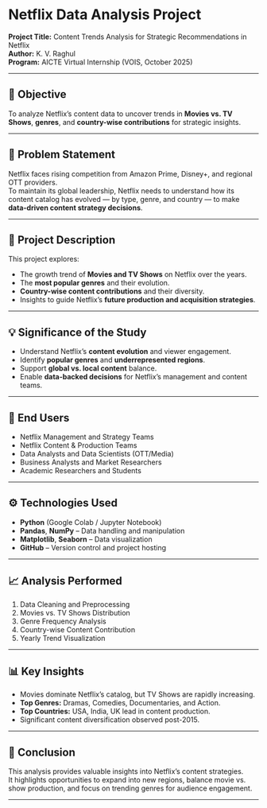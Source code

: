 # Netflix Data Analysis Project

**Project Title:** Content Trends Analysis for Strategic Recommendations in Netflix  
**Author:** K. V. Raghul  
**Program:** AICTE Virtual Internship (VOIS, October 2025)

---

## 🎯 Objective
To analyze Netflix’s content data to uncover trends in **Movies vs. TV Shows**, **genres**, and **country-wise contributions** for strategic insights.

---

## 🧩 Problem Statement
Netflix faces rising competition from Amazon Prime, Disney+, and regional OTT providers.  
To maintain its global leadership, Netflix needs to understand how its content catalog has evolved — by type, genre, and country — to make **data-driven content strategy decisions**.

---

## 📘 Project Description
This project explores:
- The growth trend of **Movies and TV Shows** on Netflix over the years.  
- The **most popular genres** and their evolution.  
- **Country-wise content contributions** and their diversity.  
- Insights to guide Netflix’s **future production and acquisition strategies**.

---

## 💡 Significance of the Study
- Understand Netflix’s **content evolution** and viewer engagement.  
- Identify **popular genres** and **underrepresented regions**.  
- Support **global vs. local content** balance.  
- Enable **data-backed decisions** for Netflix’s management and content teams.

---

## 👥 End Users
- Netflix Management and Strategy Teams  
- Netflix Content & Production Teams  
- Data Analysts and Data Scientists (OTT/Media)  
- Business Analysts and Market Researchers  
- Academic Researchers and Students  

---

## ⚙️ Technologies Used
- **Python** (Google Colab / Jupyter Notebook)  
- **Pandas**, **NumPy** – Data handling and manipulation  
- **Matplotlib**, **Seaborn** – Data visualization  
- **GitHub** – Version control and project hosting  

---

## 📈 Analysis Performed
1. Data Cleaning and Preprocessing  
2. Movies vs. TV Shows Distribution  
3. Genre Frequency Analysis  
4. Country-wise Content Contribution  
5. Yearly Trend Visualization  

---

## 📊 Key Insights
- Movies dominate Netflix’s catalog, but TV Shows are rapidly increasing.  
- **Top Genres:** Dramas, Comedies, Documentaries, and Action.  
- **Top Countries:** USA, India, UK lead in content production.  
- Significant content diversification observed post-2015.

---

## 🧠 Conclusion
This analysis provides valuable insights into Netflix’s content strategies.  
It highlights opportunities to expand into new regions, balance movie vs. show production, and focus on trending genres for audience engagement.

---


